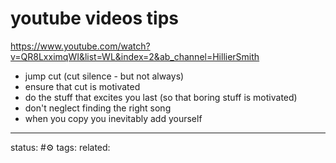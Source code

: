 # youtube videos tips

https://www.youtube.com/watch?v=QR8LxximqWI&list=WL&index=2&ab_channel=HillierSmith

 - jump cut (cut silence - but not always)
 - ensure that cut is motivated
 - do the stuff that excites you last (so that boring stuff is motivated)
 - don't neglect finding the right song
 - when you copy you inevitably add yourself 


---
status: #⚙️ 
tags: 
related: 
